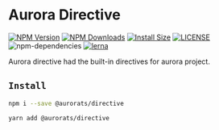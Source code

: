 # Aurora Directive

[![NPM Version][npm-image]][npm-url]
[![NPM Downloads][downloads-image]][downloads-url]
[![Install Size][badge-size]][badge-size]
[![LICENSE][license-img]][license-url]
![npm-dependencies][npm-dep-url]
[![lerna][lerna-img]][lerna-url]

[npm-image]: https://img.shields.io/npm/v/@aurorats/directive.svg
[npm-url]: https://npmjs.org/package/@aurorats/directive
[downloads-image]: https://img.shields.io/npm/dm/@aurorats/directive.svg
[downloads-url]: https://npmjs.org/package/@aurorats/directive
[badge-size]: https://packagephobia.now.sh/badge?p=@aurorats/directive
[license-img]: https://img.shields.io/github/license/ts-aurora/aurora
[license-url]: https://github.com/ts-aurora/aurora/blob/master/LICENSE
[npm-dep-url]: https://img.shields.io/david/ts-aurora/aurora.svg?maxAge=2592000
[lerna-img]: https://img.shields.io/badge/maintained%20with-lerna-cc00ff.svg
[lerna-url]: https://lerna.js.org/

Aurora directive had the built-in directives for aurora project.

## `Install`

``` bash
npm i --save @aurorats/directive
```

``` bash
yarn add @aurorats/directive
```
